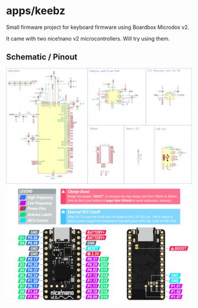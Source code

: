 # apps/keebz
Small firmware project for keyboard firmware using Boardbox Microdox v2.

It came with two nice!nano v2 microcontrollers. Will try using them.

## Schematic / Pinout
![Schematic](https://github.com/dstechenko/apps/blob/main/keebz/docs/nRF52840_schematic.png "Schematic")
![Pinout](https://github.com/dstechenko/apps/blob/main/keebz/docs/nice!nano_v2_pinout.png "Pinout")